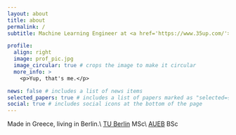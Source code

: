 ```yaml
---
layout: about
title: about
permalink: /
subtitle: Machine Learning Engineer at <a href='https://www.35up.com/'>35up</a>

profile:
  align: right
  image: prof_pic.jpg
  image_circular: true # crops the image to make it circular
  more_info: >
    <p>Yup, that's me.</p>

news: false # includes a list of news items
selected_papers: true # includes a list of papers marked as "selected={true}"
social: true # includes social icons at the bottom of the page
---
```

Made in Greece, living in Berlin.\\
<a href='https://www.tu.berlin/'>TU Berlin</a> MSc\\
<a href='https://www.aueb.gr/'>AUEB</a> BSc


<!---Write your biography here. Tell the world about yourself. Link to your favorite [subreddit](http://reddit.com). You can put a picture in, too. The code is already in, just name your picture `prof_pic.jpg` and put it in the `img/` folder.

Put your address / P.O. box / other info right below your picture. You can also disable any of these elements by editing `profile` property of the YAML header of your `_pages/about.md`. Edit `_bibliography/papers.bib` and Jekyll will render your [publications page](/al-folio/publications/) automatically.

Link to your social media connections, too. This theme is set up to use [Font Awesome icons](https://fontawesome.com/) and [Academicons](https://jpswalsh.github.io/academicons/), like the ones below. Add your Facebook, Twitter, LinkedIn, Google Scholar, or just disable all of them.
-->